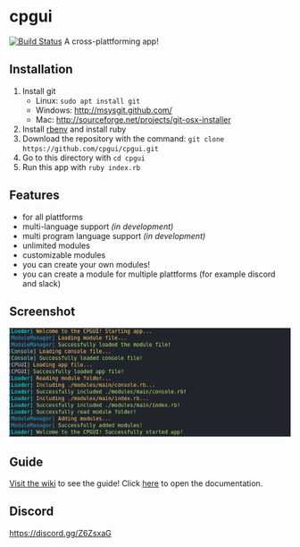 # cpgui

[![Build Status](https://travis-ci.com/cpgui/cpgui.svg?branch=master)](https://travis-ci.com/cpgui/cpgui)
A cross-plattforming app!

## Installation

1. Install git
    - Linux: `sudo apt install git`
    - Windows: <http://msysgit.github.com/>
    - Mac: <http://sourceforge.net/projects/git-osx-installer>
2. Install [rbenv](https://github.com/rbenv/rbenv) and install ruby
3. Download the repository with the command: `git clone https://github.com/cpgui/cpgui.git`
4. Go to this directory with `cd cpgui`
5. Run this app with `ruby index.rb`

## Features

- for all plattforms
- multi-language support _(in development)_
- multi program language support _(in development)_
- unlimited modules
- customizable modules
- you can create your own modules!
- you can create a module for multiple plattforms (for example discord and slack)

## Screenshot

![Console screenshot](https://github.com/cpgui/cpgui/raw/master/assets/screenshot.png "Screenshot from the application")

## Guide

[Visit the wiki](https://github.com/cpgui/cpgui/wiki) to see the guide! Click [here](https://cpgui.github.io/cpgui/index.html) to open the documentation.

## Discord

<https://discord.gg/Z6ZsxaG>
